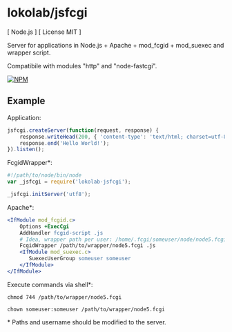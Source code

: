 lokolab/jsfcgi
==============

[ Node.js ] [ License MIT ]

Server for applications in Node.js + Apache + mod_fcgid + mod_suexec and wrapper script.

Compatibile with modules "http" and "node-fastcgi".

[![NPM](https://nodei.co/npm/lokolab-jsfcgi.png?downloads=true)](https://nodei.co/npm/lokolab-jsfcgi/)

Example
-------

Application:
```javascript
jsfcgi.createServer(function(request, response) {
    response.writeHead(200, { 'content-type': 'text/html; charset=utf-8' });
    response.end('Hello World!');
}).listen();
```

FcgidWrapper*:
```javascript
#!/path/to/node/bin/node
var _jsfcgi = require('lokolab-jsfcgi');

_jsfcgi.initServer('utf8');
```

Apache*:
```apache
<IfModule mod_fcgid.c>
    Options +ExecCgi
    AddHandler fcgid-script .js
    # Idea, wrapper path per user: /home/.fcgi/someuser/node/node5.fcgi
    FcgidWrapper /path/to/wrapper/node5.fcgi .js
    <IfModule mod_suexec.c>
	   SuexecUserGroup someuser someuser
    </IfModule>
</IfModule>
```

Execute commands via shell*:
```shell
chmod 744 /path/to/wrapper/node5.fcgi

chown someuser:someuser /path/to/wrapper/node5.fcgi
```

\* Paths and username should be modified to the server.
